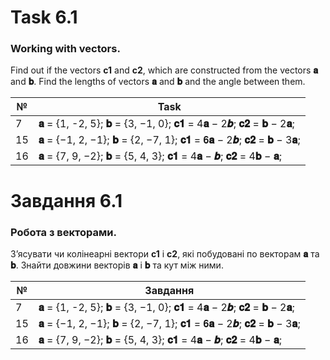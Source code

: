 # Task 6.1
### Working with vectors.
Find out if the vectors **c1** and **c2**, which are constructed from the vectors
**𝐚** and **𝐛**. Find the lengths of vectors **𝐚** and **𝐛** and the angle between them.

| №  | Task        |
|----|--------------------------------------------------------------|
| 7  |  **𝐚** = {1, -2, 5}; **𝐛** = {3, −1, 0}; **𝐜𝟏** = 4**𝐚** − 2**𝒃**; **𝐜𝟐** = **𝐛** − 2**𝐚**;   |
| 15 | **𝐚** = {−1, 2, −1}; **𝐛** = {2, −7, 1}; **𝐜𝟏** = 𝟔**𝐚** − 2**𝒃**; **𝐜𝟐** = **𝐛** − 3**𝐚**;|
| 16 | **𝐚** = {7, 9, −2}; **𝐛** = {5, 4, 3}; **𝐜𝟏** = 4**𝐚** − **𝒃**; **𝐜𝟐** = 4**𝐛** − **𝐚**; |

# Завдання 6.1
### Робота з векторами.
З’ясувати чи колінеарні вектори **c1** і **c2**, які побудовані по векторам
**𝐚** та **𝐛**. Знайти довжини векторів **𝐚** і **𝐛** та кут між ними. 


| №  | Завдання        |
|----|--------------------------------------------------------------|
| 7  |  **𝐚** = {1, -2, 5}; **𝐛** = {3, −1, 0}; **𝐜𝟏** = 4**𝐚** − 2**𝒃**; **𝐜𝟐** = **𝐛** − 2**𝐚**;   |
| 15 | **𝐚** = {−1, 2, −1}; **𝐛** = {2, −7, 1}; **𝐜𝟏** = 𝟔**𝐚** − 2**𝒃**; **𝐜𝟐** = **𝐛** − 3**𝐚**;|
| 16 | **𝐚** = {7, 9, −2}; **𝐛** = {5, 4, 3}; **𝐜𝟏** = 4**𝐚** − **𝒃**; **𝐜𝟐** = 4**𝐛** − **𝐚**; |
